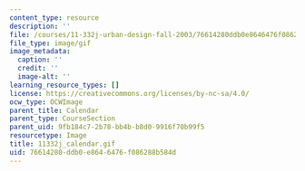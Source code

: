 ```yaml
---
content_type: resource
description: ''
file: /courses/11-332j-urban-design-fall-2003/76614280ddb0e8646476f086288b584d_11332j_calendar.gif
file_type: image/gif
image_metadata:
  caption: ''
  credit: ''
  image-alt: ''
learning_resource_types: []
license: https://creativecommons.org/licenses/by-nc-sa/4.0/
ocw_type: OCWImage
parent_title: Calendar
parent_type: CourseSection
parent_uid: 9fb184c7-2b78-bb4b-b8d0-9916f70b99f5
resourcetype: Image
title: 11332j_calendar.gif
uid: 76614280-ddb0-e864-6476-f086288b584d
---
```

